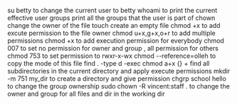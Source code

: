 su betty to change the current user to betty
whoami to print the current effective user
groups print all the groups that the user is part of
chown change the owner of the file
touch create an empty file
chmod +x to add excute permission to the file owner
chmod u+x,g+x,o+r to add multiple permissions
chmod +x to add execution permission for everybody
chmod 007 to set no permission for owner and group , all permission for others
chmod 753 to set permission to rwxr-x-wx
chmod --reference=olleh to copy the mode of this file
find . -type d -exec chmod a+x {} + find all subdirectories in the current directory and apply execute permissions
mkdir -m 751 my_dir to create a directory and give permission
chgrp school hello to change the group ownership
sudo chown -R vincent:staff . to change the owner and group for all files and dir in the working dir
